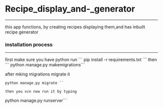 # Recipe_display_and-_generator
<hr>
this app  functions, by creating recipes displaying them,and has inbuilt recipe generator

### installation process
<hr>
 first make sure you have python
 run
 ``` pip install -r requirements.txt
```
then ```
python manage.py makemigrations```

after mking migrations  migrate it
```
python manage.py migrate ``

then you vcn now run it by typing
```
python manage.py runserver```
